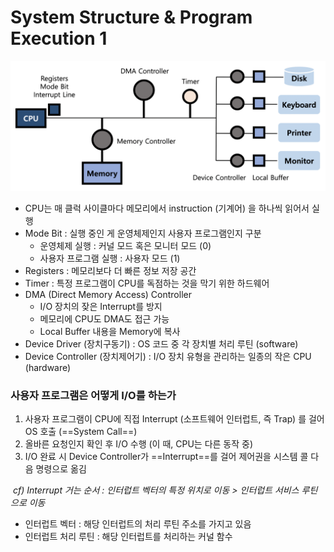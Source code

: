 # System Structure & Program Execution 1



![2-1-1](CS.assets/2-1-1.png)

- CPU는 매 클럭 사이클마다 메모리에서 instruction (기계어) 을 하나씩 읽어서 실행
- Mode Bit : 실행 중인 게 운영체제인지 사용자 프로그램인지 구분
  - 운영체제 실행 : 커널 모드 혹은 모니터 모드 (0)
  - 사용자 프로그램 실행 : 사용자 모드 (1)
- Registers : 메모리보다 더 빠른 정보 저장 공간
- Timer : 특정 프로그램이 CPU를 독점하는 것을 막기 위한 하드웨어
- DMA (Direct Memory Access) Controller
  - I/O 장치의 잦은 Interrupt를 방지
  - 메모리에 CPU도 DMA도 접근 가능
  - Local Buffer 내용을 Memory에 복사
- Device Driver (장치구동기) : OS 코드 중 각 장치별 처리 루틴 (software)
- Device Controller (장치제어기) : I/O 장치 유형을 관리하는 일종의 작은 CPU (hardware)



### 사용자 프로그램은 어떻게 I/O를 하는가

1. 사용자 프로그램이 CPU에 직접 Interrupt (소프트웨어 인터럽트, 즉 Trap) 를 걸어 OS 호출 (==System Call==)
2. 올바른 요청인지 확인 후 I/O 수행 (이 때, CPU는 다른 동작 중)
3. I/O 완료 시 Device Controller가 ==Interrupt==를 걸어 제어권을 시스템 콜 다음 명령으로 옮김

​	   *cf) Interrupt 거는 순서 : 인터럽트 벡터의 특정 위치로 이동 > 인터럽트 서비스 루틴으로 이동*

* 인터럽트 벡터 : 해당 인터럽트의 처리 루틴 주소를 가지고 있음
* 인터럽트 처리 루틴 : 해당 인터럽트를 처리하는 커널 함수